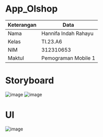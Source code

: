 # App_Olshop

| Keterangan | Data |
| ------ | ----- |
|  Nama  | Hannifa Indah Rahayu  |
|  Kelas  | TI.23.A6  |
|  NIM    | 312310653 |
|  Maktul | Pemograman Mobile 1  |

# Storyboard

![image](https://github.com/user-attachments/assets/abf7a35a-6393-47c7-9ebe-83286ab4c278) ![image](https://github.com/user-attachments/assets/be0ba592-f635-41ce-a820-9b35463d9756)



# UI


![image](https://github.com/user-attachments/assets/79458d7c-ca08-448e-8a3d-275626f7a908)



